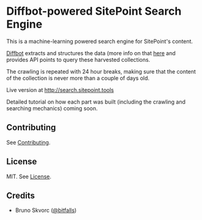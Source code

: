 # Diffbot-powered SitePoint Search Engine

This is a machine-learning powered search engine for SitePoint's content.

[Diffbot](http://diffbot.com) extracts and structures the data (more info on that [here](http://sitepoint.com/tag/diffbot) and provides API points to query these harvested collections.

The crawling is repeated with 24 hour breaks, making sure that the content of the collection is never more than a couple of days old.

Live version at http://search.sitepoint.tools

Detailed tutorial on how each part was built (including the crawling and searching mechanics) coming soon.

## Contributing

See [Contributing](CONTRIBUTING.md).

## License

MIT. See [License](LICENSE.md).

## Credits

- Bruno Skvorc ([@bitfalls](https://twitter.com/bitfalls))